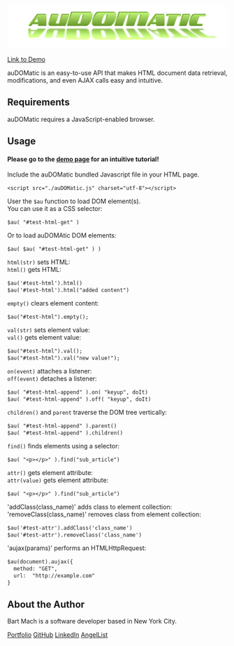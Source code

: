 ![CrossTire Logo](logo.png)

[Link to Demo](http://tribe216.github.io/auDOMatic)

auDOMatic is an easy-to-use API  that makes HTML document data retrieval, modifications, and even AJAX calls easy and intuitive.

## Requirements

auDOMatic requires a JavaScript-enabled browser.

## Usage

#### Please go to the [demo page](http://tribe216.github.io/auDOMatic/) for an intuitive tutorial!

Include the auDOMatic bundled Javascript file in your HTML page.

    <script src="./auDOMatic.js" charset="utf-8"></script>

User the `$au` function to load DOM element(s).  
You can use it as a CSS selector:  

    $au( "#test-html-get" )

Or to load auDOMAtic DOM elements:  

    $au( $au( "#test-html-get" ) )

`html(str)` sets HTML:  
`html()` gets HTML:

    $au('#test-html').html()
    $au('#test-html').html("added content")

`empty()` clears element content:

    $au("#test-html").empty();

`val(str)` sets element value:  
`val()` gets element value:

    $au("#test-html").val();
    $au("#test-html").val("new value!");

`on(event)` attaches a listener:  
`off(event)` detaches a listener:  

    $au( "#test-html-append" ).on( "keyup", doIt)
    $au( "#test-html-append" ).off( "keyup", doIt)

`children()` and `parent` traverse the DOM tree vertically:

    $au( "#test-html-append" ).parent()
    $au( "#test-html-append" ).children()

`find()` finds elements using a selector:

    $au( "<p></p>" ).find("sub_article")

`attr()` gets element attribute:  
`attr(value)` gets element attribute:  

    $au( "<p></p>" ).find("sub_article")

'addClass(class_name)' adds class to element collection:  
'removeClass(class_name)' removes class from element collection:

    $au('#test-attr').addClass('class_name')
    $au('#test-attr').removeClass('class_name')

'aujax(params)' performs an HTMLHttpRequest:

    $au(document).aujax({
      method: "GET",
      url:  "http://example.com"
    }

## About the Author

Bart Mach is a software developer based in New York City.

[Portfolio](http://bartmach.tech)   [GitHub](http://github.com/Tribe216)
[LinkedIn](http://www.linkedin.com/in/b-h-m)
[AngelList](http://angel.co/bart-mach)
